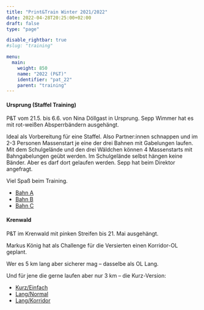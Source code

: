 ```yaml
---
title: "Print&Train Winter 2021/2022"
date: 2022-04-28T20:25:00+02:00
draft: false
type: "page"

disable_rightbar: true
#slug: "training"

menu:
  main:
    weight: 850
    name: "2022 (P&T)"
    identifier: "pat_22"
    parent: "training"
---
```


#### Ursprung (Staffel Training)

P&T vom 21.5. bis 6.6. von Nina Döllgast in Ursprung. Sepp Wimmer hat es mit rot-weißen Absperrbändern ausgehängt.

Ideal als Vorbereitung für eine Staffel. Also Partner:innen schnappen und im 2-3 Personen Massenstart je eine der drei Bahnen mit Gabelungen laufen. Mit dem Schulgelände und den drei Wäldchen können 4 Massenstarts mit Bahngabelungen geübt werden. Im Schulgelände selbst hängen keine Bänder. Aber es darf dort gelaufen werden. Sepp hat beim Direktor angefragt.

Viel Spaß beim Training.

+ [Bahn A](Staffeltraining_Ursprung.Lang_AMai22.pdf)
+ [Bahn B](Staffeltraining_Ursprung.Lang_BMai22.pdf)
+ [Bahn C](Staffeltraining_Ursprung.Lang_CMai22.pdf)

#### Krenwald

P&T im Krenwald mit pinken Streifen bis 21. Mai ausgehängt.

Markus König hat als Challenge für die Versierten einen Korridor-OL geplant.

Wer es 5 km lang aber sicherer mag – dasselbe als OL Lang.

Und für jene die gerne laufen aber nur 3 km – die Kurz-Version:

+ [Kurz/Einfach](PAT_Krenwald.Kurz_Starter.pdf)
+ [Lang/Normal](PAT_Krenwald.Lang_Fortgeschr.pdf)
+ [Lang/Korridor](PAT_Krenwald_Korridor.Lang_Fortgeschr.pdf)
